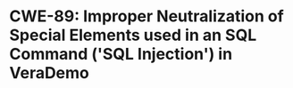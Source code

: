 CWE-89: Improper Neutralization of Special Elements used in an SQL Command ('SQL Injection') in VeraDemo
========================================================================================================

